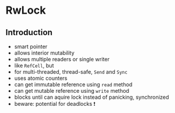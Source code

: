 # RwLock



## Introduction

- smart pointer
- allows interior mutability
- allows multiple readers or single writer
- like `RefCell`, but
- for multi-threaded, thread-safe, `Send` and `Sync`
- uses atomic counters
- can get immutable reference using `read` method
- can get mutable reference using `write` method
- blocks until can aquire lock instead of panicking,
synchronized
- beware: potential for deadlocks ❗️
